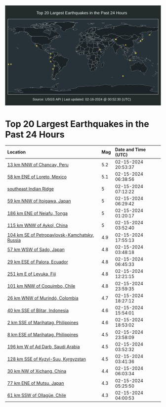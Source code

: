 ![Map](./map.png)

# Top 20 Largest Earthquakes in the Past 24 Hours

| Location | Mag | Date and Time (UTC) |
|:---|:---|:---|
| [13 km NNW of Chancay, Peru](https://earthquake.usgs.gov/earthquakes/eventpage/us7000lzhj) | 5.2 | 02-15-2024 20:53:37 |
| [58 km ENE of Loreto, Mexico](https://earthquake.usgs.gov/earthquakes/eventpage/us7000lzcc) | 5.1 | 02-15-2024 06:38:56 |
| [southeast Indian Ridge](https://earthquake.usgs.gov/earthquakes/eventpage/us7000lzck) | 5 | 02-15-2024 07:12:22 |
| [59 km NNW of Itoigawa, Japan](https://earthquake.usgs.gov/earthquakes/eventpage/us7000lzc9) | 5 | 02-15-2024 06:29:42 |
| [186 km ENE of Neiafu, Tonga](https://earthquake.usgs.gov/earthquakes/eventpage/us7000lzam) | 5 | 02-15-2024 01:20:17 |
| [115 km WNW of Aykol, China](https://earthquake.usgs.gov/earthquakes/eventpage/us7000lzbd) | 5 | 02-15-2024 03:52:40 |
| [104 km SE of Petropavlovsk-Kamchatsky, Russia](https://earthquake.usgs.gov/earthquakes/eventpage/us7000lzgr) | 4.9 | 02-15-2024 17:55:13 |
| [57 km WSW of Sado, Japan](https://earthquake.usgs.gov/earthquakes/eventpage/us7000lzbc) | 4.8 | 02-15-2024 03:48:18 |
| [29 km ESE of Palora, Ecuador](https://earthquake.usgs.gov/earthquakes/eventpage/us7000lzcf) | 4.8 | 02-15-2024 06:45:33 |
| [251 km E of Levuka, Fiji](https://earthquake.usgs.gov/earthquakes/eventpage/us7000lzef) | 4.8 | 02-15-2024 12:21:15 |
| [101 km NNW of Coquimbo, Chile](https://earthquake.usgs.gov/earthquakes/eventpage/us7000lzib) | 4.8 | 02-15-2024 23:59:35 |
| [26 km WNW of Murindó, Colombia](https://earthquake.usgs.gov/earthquakes/eventpage/us7000lzgv) | 4.7 | 02-15-2024 18:27:12 |
| [40 km SSE of Blitar, Indonesia](https://earthquake.usgs.gov/earthquakes/eventpage/us7000lzfn) | 4.6 | 02-15-2024 15:54:01 |
| [2 km SSE of Marihatag, Philippines](https://earthquake.usgs.gov/earthquakes/eventpage/us7000lzgx) | 4.6 | 02-15-2024 18:53:02 |
| [8 km ESE of Marihatag, Philippines](https://earthquake.usgs.gov/earthquakes/eventpage/us7000lzif) | 4.5 | 02-15-2024 23:58:09 |
| [196 km W of Ad Darb, Saudi Arabia](https://earthquake.usgs.gov/earthquakes/eventpage/us7000lzbe) | 4.5 | 02-15-2024 03:52:32 |
| [128 km SSE of Kyzyl-Suu, Kyrgyzstan](https://earthquake.usgs.gov/earthquakes/eventpage/us7000lzbb) | 4.5 | 02-15-2024 03:41:36 |
| [30 km NW of Xichang, China](https://earthquake.usgs.gov/earthquakes/eventpage/us7000lzby) | 4.4 | 02-15-2024 06:03:34 |
| [77 km ENE of Mutsu, Japan](https://earthquake.usgs.gov/earthquakes/eventpage/us7000lzbv) | 4.3 | 02-15-2024 05:25:50 |
| [61 km SSW of Ollagüe, Chile](https://earthquake.usgs.gov/earthquakes/eventpage/us7000lzbf) | 4.3 | 02-15-2024 04:00:53 |
